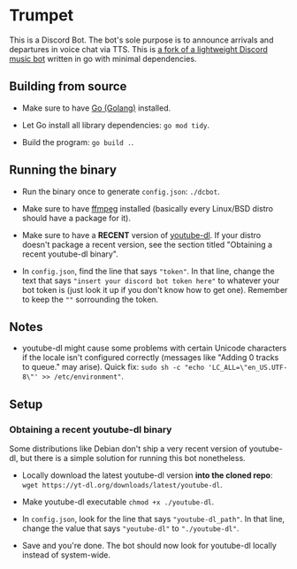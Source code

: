 # Trumpet

This is a Discord Bot. The bot's sole purpose is to announce arrivals and departures in voice chat via TTS. This is [a fork of a lightweight Discord music bot](https://github.com/xypwn/go-musicbot) written in go with minimal dependencies.

## Building from source

- Make sure to have [Go (Golang)](https://golang.org) installed.

- Let Go install all library dependencies: `go mod tidy`.

- Build the program: `go build .`.

## Running the binary

- Run the binary once to generate `config.json`: `./dcbot`.

- Make sure to have [ffmpeg](https://ffmpeg.org/) installed (basically every Linux/BSD distro should have a package for it).

- Make sure to have a **RECENT** version of [youtube-dl](https://yt-dl.org/). If your distro doesn't package a recent version, see the section titled "Obtaining a recent youtube-dl binary".

- In `config.json`, find the line that says `"token"`. In that line, change the text that says `"insert your discord bot token here"` to whatever your bot token is (just look it up if you don't know how to get one). Remember to keep the `""` sorrounding the token.

## Notes

- youtube-dl might cause some problems with certain Unicode characters if the locale isn't configured correctly (messages like "Adding 0 tracks to queue." may arise). Quick fix: `sudo sh -c "echo 'LC_ALL=\"en_US.UTF-8\"' >> /etc/environment"`.

## Setup

### Obtaining a recent youtube-dl binary

Some distributions like Debian don't ship a very recent version of youtube-dl, but there is a simple solution for running this bot nonetheless.

- Locally download the latest youtube-dl version **into the cloned repo**: `wget https://yt-dl.org/downloads/latest/youtube-dl`.

- Make youtube-dl executable `chmod +x ./youtube-dl`.

- In `config.json`, look for the line that says `"youtube-dl_path"`. In that line, change the value that says `"youtube-dl"` to `"./youtube-dl"`.

- Save and you're done. The bot should now look for youtube-dl locally instead of system-wide.
